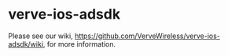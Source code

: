 # verve-ios-adsdk

Please see our wiki, https://github.com/VerveWireless/verve-ios-adsdk/wiki, for more information.